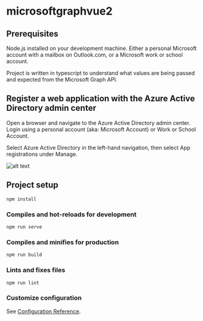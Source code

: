 # microsoftgraphvue2


## Prerequisites
Node.js installed on your development machine.
Either a personal Microsoft account with a mailbox on Outlook.com, or a Microsoft work or school account.



Project is written in typescript to understand what values are being passed and expected from the Microsoft Graph API.


## Register a web application with the Azure Active Directory admin center

Open a browser and navigate to the Azure Active Directory admin center. Login using a personal account (aka: Microsoft Account) or Work or School Account.

Select Azure Active Directory in the left-hand navigation, then select App registrations under Manage.

![alt text](https://gyazo.com/5f5f36ec51ea097f8cbbb9bbc4f72987.png)
## Project setup
```
npm install
```

### Compiles and hot-reloads for development
```
npm run serve
```

### Compiles and minifies for production
```
npm run build
```

### Lints and fixes files
```
npm run lint
```

### Customize configuration
See [Configuration Reference](https://cli.vuejs.org/config/).



